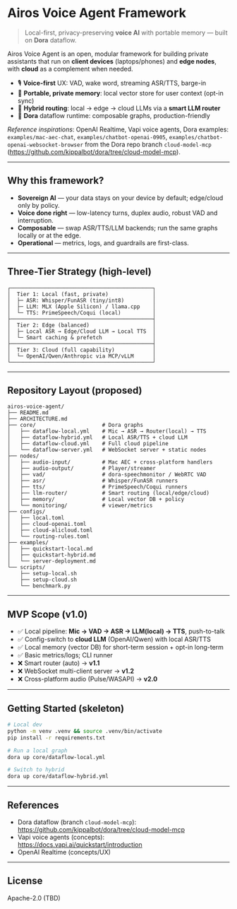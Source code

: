 # Airos Voice Agent Framework
> Local-first, privacy-preserving **voice AI** with portable memory — built on **Dora** dataflow.

Airos Voice Agent is an open, modular framework for building private assistants that run on **client devices** (laptops/phones) and **edge nodes**, with **cloud** as a complement when needed.

- 🎙️ **Voice-first** UX: VAD, wake word, streaming ASR/TTS, barge-in  
- 🧠 **Portable, private memory**: local vector store for user context (opt-in sync)  
- 🧭 **Hybrid routing**: local → edge → cloud LLMs via a **smart LLM router**  
- 🔌 **Dora** dataflow runtime: composable graphs, production-friendly

_Reference inspirations_: OpenAI Realtime, Vapi voice agents, Dora examples:  
`examples/mac-aec-chat`, `examples/chatbot-openai-0905`, `examples/chatbot-openai-websocket-browser` from the Dora repo branch `cloud-model-mcp` (https://github.com/kippalbot/dora/tree/cloud-model-mcp).

---

## Why this framework?

- **Sovereign AI** — your data stays on your device by default; edge/cloud only by policy.  
- **Voice done right** — low-latency turns, duplex audio, robust VAD and interruption.  
- **Composable** — swap ASR/TTS/LLM backends; run the same graphs locally or at the edge.  
- **Operational** — metrics, logs, and guardrails are first-class.

---

## Three-Tier Strategy (high-level)

```
┌─────────────────────────────────────────────┐
│  Tier 1: Local (fast, private)              │
│  ├─ ASR: Whisper/FunASR (tiny/int8)         │
│  ├─ LLM: MLX (Apple Silicon) / llama.cpp    │
│  └─ TTS: PrimeSpeech/Coqui (local)          │
├─────────────────────────────────────────────┤
│  Tier 2: Edge (balanced)                    │
│  ├─ Local ASR → Edge/Cloud LLM → Local TTS  │
│  └─ Smart caching & prefetch                │
├─────────────────────────────────────────────┤
│  Tier 3: Cloud (full capability)            │
│  └─ OpenAI/Qwen/Anthropic via MCP/vLLM      │
└─────────────────────────────────────────────┘
```

---

## Repository Layout (proposed)

```
airos-voice-agent/
├── README.md
├── ARCHITECTURE.md
├── core/                     # Dora graphs
│   ├── dataflow-local.yml    # Mic → ASR → Router(local) → TTS
│   ├── dataflow-hybrid.yml   # Local ASR/TTS + cloud LLM
│   ├── dataflow-cloud.yml    # Full cloud pipeline
│   └── dataflow-server.yml   # WebSocket server + static nodes
├── nodes/
│   ├── audio-input/          # Mac AEC + cross-platform handlers
│   ├── audio-output/         # Player/streamer
│   ├── vad/                  # dora-speechmonitor / WebRTC VAD
│   ├── asr/                  # Whisper/FunASR runners
│   ├── tts/                  # PrimeSpeech/Coqui runners
│   ├── llm-router/           # Smart routing (local/edge/cloud)
│   ├── memory/               # Local vector DB + policy
│   └── monitoring/           # viewer/metrics
├── configs/
│   ├── local.toml
│   ├── cloud-openai.toml
│   ├── cloud-alicloud.toml
│   └── routing-rules.toml
├── examples/
│   ├── quickstart-local.md
│   ├── quickstart-hybrid.md
│   └── server-deployment.md
└── scripts/
    ├── setup-local.sh
    ├── setup-cloud.sh
    └── benchmark.py
```

---

## MVP Scope (v1.0)

- ✅ Local pipeline: **Mic → VAD → ASR → LLM(local) → TTS**, push-to-talk  
- ✅ Config-switch to **cloud LLM** (OpenAI/Qwen) with local ASR/TTS  
- ✅ Local memory (vector DB) for short-term session + opt-in long-term  
- ✅ Basic metrics/logs; CLI runner  
- ❌ Smart router (auto) → **v1.1**  
- ❌ WebSocket multi-client server → **v1.2**  
- ❌ Cross-platform audio (Pulse/WASAPI) → **v2.0**  

---

## Getting Started (skeleton)

```bash
# Local dev
python -m venv .venv && source .venv/bin/activate
pip install -r requirements.txt

# Run a local graph
dora up core/dataflow-local.yml

# Switch to hybrid
dora up core/dataflow-hybrid.yml
```

---

## References

- Dora dataflow (branch `cloud-model-mcp`): https://github.com/kippalbot/dora/tree/cloud-model-mcp  
- Vapi voice agents (concepts): https://docs.vapi.ai/quickstart/introduction  
- OpenAI Realtime (concepts/UX)

---

## License

Apache-2.0 (TBD)
